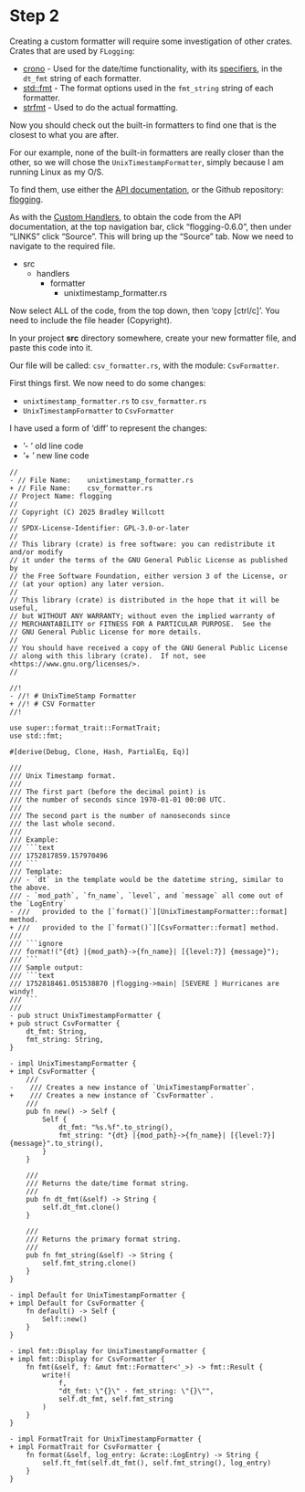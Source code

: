 # Step 2

Creating a custom formatter will require some investigation of other crates. Crates that are used by `FLogging`:

- [crono] - Used for the date/time functionality, with its [specifiers], in the `dt_fmt` string of each formatter.
- [std::fmt] - The format options used in the `fmt_string` string of each formatter.
- [strfmt] - Used to do the actual formatting.

Now you should check out the built-in formatters to find one that is the closest to what you are after.

For our example, none of the built-in formatters are really closer than the other, so we will chose the `UnixTimestampFormatter`, simply because I am running Linux as my O/S.

To find them, use either the [API documentation], or the Github repository: [flogging].

As with the [Custom Handlers][ch], to obtain the code from the API documentation, at the top navigation bar, click “flogging-0.6.0”, then under “LINKS” click “Source”. This will bring up the “Source” tab. Now we need to navigate to the required file.

- src
  - handlers
    - formatter
      - unixtimestamp_formatter.rs

Now select ALL of the code, from the top down, then ‘copy [ctrl/c]’. You need to include the file header (Copyright).

In your project **src** directory somewhere, create your new formatter file, and paste this code into it.

Our file will be called: `csv_formatter.rs`, with the module: `CsvFormatter`.

First things first. We now need to do some changes:

- `unixtimestamp_formatter.rs` to `csv_formatter.rs`
- `UnixTimestampFormatter` to `CsvFormatter`

I have used a form of ‘diff’ to represent the changes:

- ’- ’ old line code
- ’+ ’ new line code

```rust, no_run
//
- // File Name:    unixtimestamp_formatter.rs
+ // File Name:    csv_formatter.rs
// Project Name: flogging
//
// Copyright (C) 2025 Bradley Willcott
//
// SPDX-License-Identifier: GPL-3.0-or-later
//
// This library (crate) is free software: you can redistribute it and/or modify
// it under the terms of the GNU General Public License as published by
// the Free Software Foundation, either version 3 of the License, or
// (at your option) any later version.
//
// This library (crate) is distributed in the hope that it will be useful,
// but WITHOUT ANY WARRANTY; without even the implied warranty of
// MERCHANTABILITY or FITNESS FOR A PARTICULAR PURPOSE.  See the
// GNU General Public License for more details.
//
// You should have received a copy of the GNU General Public License
// along with this library (crate).  If not, see <https://www.gnu.org/licenses/>.
//

//!
- //! # UnixTimeStamp Formatter
+ //! # CSV Formatter
//!

use super::format_trait::FormatTrait;
use std::fmt;

#[derive(Debug, Clone, Hash, PartialEq, Eq)]

///
/// Unix Timestamp format.
///
/// The first part (before the decimal point) is
/// the number of seconds since 1970-01-01 00:00 UTC.
///
/// The second part is the number of nanoseconds since
/// the last whole second.
///
/// Example:
/// ```text
/// 1752817859.157970496
/// ```
/// Template:
/// - `dt` in the template would be the datetime string, similar to the above.
/// - `mod_path`, `fn_name`, `level`, and `message` all come out of the `LogEntry`
- ///   provided to the [`format()`][UnixTimestampFormatter::format] method.
+ ///   provided to the [`format()`][CsvFormatter::format] method.
///
/// ```ignore
/// format!("{dt} |{mod_path}->{fn_name}| [{level:7}] {message}");
/// ```
/// Sample output:
/// ```text
/// 1752818461.051538870 |flogging->main| [SEVERE ] Hurricanes are windy!
/// ```
///
- pub struct UnixTimestampFormatter {
+ pub struct CsvFormatter {
    dt_fmt: String,
    fmt_string: String,
}

- impl UnixTimestampFormatter {
+ impl CsvFormatter {
    ///
-    /// Creates a new instance of `UnixTimestampFormatter`.
+    /// Creates a new instance of `CsvFormatter`.
    ///
    pub fn new() -> Self {
        Self {
            dt_fmt: "%s.%f".to_string(),
            fmt_string: "{dt} |{mod_path}->{fn_name}| [{level:7}] {message}".to_string(),
        }
    }

    ///
    /// Returns the date/time format string.
    ///
    pub fn dt_fmt(&self) -> String {
        self.dt_fmt.clone()
    }

    ///
    /// Returns the primary format string.
    ///
    pub fn fmt_string(&self) -> String {
        self.fmt_string.clone()
    }
}

- impl Default for UnixTimestampFormatter {
+ impl Default for CsvFormatter {
    fn default() -> Self {
        Self::new()
    }
}

- impl fmt::Display for UnixTimestampFormatter {
+ impl fmt::Display for CsvFormatter {
    fn fmt(&self, f: &mut fmt::Formatter<'_>) -> fmt::Result {
        write!(
            f,
            "dt_fmt: \"{}\" - fmt_string: \"{}\"",
            self.dt_fmt, self.fmt_string
        )
    }
}

- impl FormatTrait for UnixTimestampFormatter {
+ impl FormatTrait for CsvFormatter {
    fn format(&self, log_entry: &crate::LogEntry) -> String {
        self.ft_fmt(self.dt_fmt(), self.fmt_string(), log_entry)
    }
}
```

[API documentation]: https://docs.rs/flogging/latest/flogging/index.html
[ch]: ../handlers/step_2.md
[crono]: https://crates.io/crates/chrono
[flogging]: https://github.com/bewillcott/flogging
[specifiers]: https://docs.rs/chrono/latest/chrono/format/strftime
[std::fmt]: https://doc.rust-lang.org/stable/std/fmt/index.html
[strfmt]: https://crates.io/crates/strfmt
